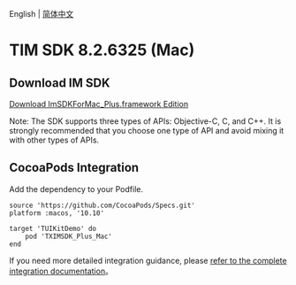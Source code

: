 English | [简体中文](./README_ZH.md)

# TIM SDK 8.2.6325 (Mac)

## Download IM SDK

[Download ImSDKForMac_Plus.framework Edition](https://im.sdk.qcloud.com/download/plus/8.2.6325/ImSDKForMac_Plus_8.2.6325.framework.zip)

Note: The SDK supports three types of APIs: Objective-C, C, and C++. It is strongly recommended that you choose one type of API and avoid mixing it with other types of APIs.

## CocoaPods Integration
Add the dependency to your Podfile.

```
source 'https://github.com/CocoaPods/Specs.git'
platform :macos, '10.10'

target 'TUIKitDemo' do
    pod 'TXIMSDK_Plus_Mac'
end
```

If you need more detailed integration guidance, please [refer to the complete integration documentation](https://www.tencentcloud.com/document/product/1047/34308)。
